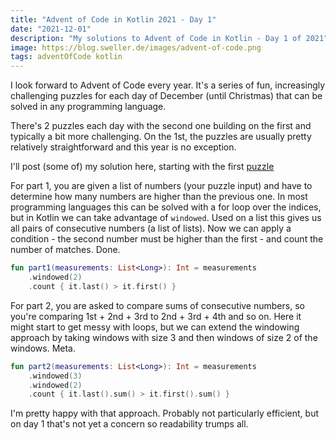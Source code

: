 ```yaml
---
title: "Advent of Code in Kotlin 2021 - Day 1"
date: "2021-12-01"
description: "My solutions to Advent of Code in Kotlin - Day 1 of 2021"
image: https://blog.sweller.de/images/advent-of-code.png
tags: adventOfCode kotlin
---
```


I look forward to Advent of Code every year. It's a series of fun, increasingly challenging puzzles for each day of December (until Christmas) that can be solved in any programming language.

There's 2 puzzles each day with the second one building on the first and typically a bit more challenging. On the 1st, the puzzles are usually pretty relatively straightforward and this year is no exception.

I'll post (some of) my solution here, starting with the first [puzzle](https://adventofcode.com/2021/day/1)

For part 1, you are given a list of numbers (your puzzle input) and have to determine how many numbers are higher than the previous one. In most programming languages this can be solved with a for loop over the indices, but in Kotlin we can take advantage of `windowed`. Used on a list this gives us all pairs of consecutive numbers (a list of lists). Now we can apply a condition - the second number must be higher than the first - and count the number of matches. Done.

```kotlin
fun part1(measurements: List<Long>): Int = measurements
    .windowed(2)
    .count { it.last() > it.first() }
```

For part 2, you are asked to compare sums of consecutive numbers, so you're comparing 1st + 2nd + 3rd to 2nd + 3rd + 4th and so on. Here it might start to get messy with loops, but we can extend the windowing approach by taking windows with size 3 and then windows of size 2 of the windows. Meta.

```kotlin
fun part2(measurements: List<Long>): Int = measurements
    .windowed(3)
    .windowed(2)
    .count { it.last().sum() > it.first().sum() }
```

I'm pretty happy with that approach. Probably not particularly efficient, but on day 1 that's not yet a concern so readability trumps all.
